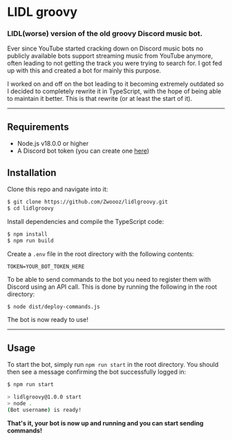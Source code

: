 # LIDL groovy

### LIDL(worse) version of the old groovy Discord music bot. 

Ever since YouTube started cracking down on Discord music bots no publicly available bots support streaming music from YouTube anymore, often leading to not getting the track you were trying to search for. I got fed up with this and created a bot for mainly this purpose.

I worked on and off on the bot leading to it becoming extremely outdated so I decided to completely rewrite it in TypeScript, with the hope of being able to maintain it better. This is that rewrite (or at least the start of it).

---
## Requirements

- Node.js v18.0.0 or higher
- A Discord bot token (you can create one [here](https://discord.com/developers/applications))

## Installation

Clone this repo and navigate into it:
```bash
$ git clone https://github.com/Zwoooz/lidlgroovy.git
$ cd lidlgroovy
```

Install dependencies and compile the TypeScript code:
```bash
$ npm install
$ npm run build
```

Create a `.env` file in the root directory with the following contents:

```.env
TOKEN=YOUR_BOT_TOKEN_HERE
```

To be able to send commands to the bot you need to register them with Discord using an API call. This is done by running the following in the root directory:
```bash
$ node dist/deploy-commands.js
```

The bot is now ready to use!

---

## Usage

To start the bot, simply run `npm run start` in the root directory. You should then see a message confirming the bot successfully logged in:
```bash
$ npm run start

> lidlgroovy@1.0.0 start
> node .
(Bot username) is ready!
```

**That's it, your bot is now up and running and you can start sending commands!** 
